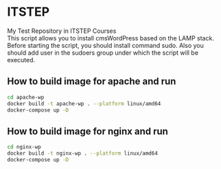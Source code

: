 # ITSTEP

My Test Repository in ITSTEP Courses  
This script allows you to install cmsWordPress based on the LAMP stack.  
Before starting the script, you should install command sudo. Also you should add user in the sudoers group under which the script will be executed.

## How to build image for apache and run

```bash
cd apache-wp
docker build -t apache-wp . --platform linux/amd64
docker-compose up -D
```

## How to build image for nginx and run

```bash
cd nginx-wp
docker build -t nginx-wp . --platform linux/amd64
docker-compose up -D
```
